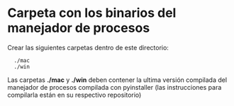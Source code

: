 # Carpeta con los binarios del manejador de procesos

Crear las siguientes carpetas dentro de este directorio:
     
      ./mac
      ./win 

Las carpetas **./mac** y **./win** deben contener la ultima versión compilada
del manejador de procesos compilada con pyinstaller (las instrucciones para 
compilarla están en su respectivo repositorio)
